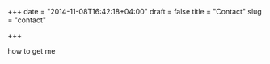 +++
date = "2014-11-08T16:42:18+04:00"
draft = false
title = "Contact"
slug = "contact"

+++

how to get me
